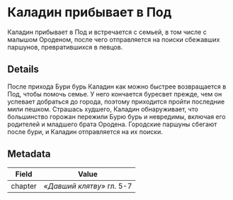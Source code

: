 # Каладин прибывает в Под
Каладин прибывает в Под и встречается с семьей, в том числе с малышом Ороденом, после чего отправляется на поиски сбежавших паршунов, превратившихся в певцов.

## Details
После прихода Бури бурь Каладин как можно быстрее возвращается в Под, чтобы помочь семье. У него кончается буресвет прежде, чем он успевает добраться до города, поэтому приходится пройти последние мили пешком. Страшась худшего, Каладин обнаруживает, что большинство горожан пережили Бурю бурь и невредимы, включая его родителей и младшего брата Ородена. Городские паршуны сбегают после бури, и Каладин отправляется на их поиски.

## Metadata
| Field | Value |
| ----- | ----- |
| chapter | *«Давший клятву»* гл. 5-7 |
